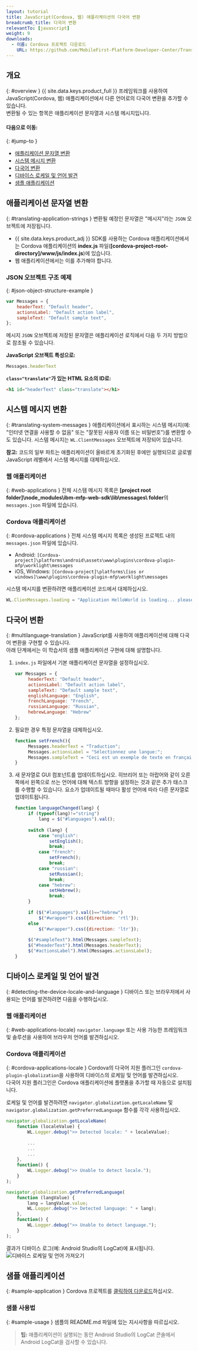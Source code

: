 ```yaml
---
layout: tutorial
title: JavaScript(Cordova, 웹) 애플리케이션의 다국어 변환
breadcrumb_title: 다국어 변환
relevantTo: [javascript]
weight: 9
downloads:
  - 이름: Cordova 프로젝트 다운로드
    URL: https://github.com/MobileFirst-Platform-Developer-Center/Translation/tree/release80
---
```

<!-- NLS_CHARSET=UTF-8 -->
## 개요
{: #overview }
{{ site.data.keys.product_full }} 프레임워크를 사용하여 JavaScript(Cordova, 웹) 애플리케이션에서 다른 언어로의 다국어 변환을 추가할 수 있습니다.   
변환될 수 있는 항목은 애플리케이션 문자열과 시스템 메시지입니다.  

#### 다음으로 이동:
{: #jump-to }
* [애플리케이션 문자열 변환](#translating-application-strings)
* [시스템 메시지 변환](#translating-system-messages)
* [다국어 변환](#multilanguage-translation)
* [디바이스 로케일 및 언어 발견](#detecting-the-device-locale-and-language)
* [샘플 애플리케이션](#sample-application)

## 애플리케이션 문자열 변환
{: #translating-application-strings }
변환될 예정인 문자열은 "메시지"라는 `JSON` 오브젝트에 저장됩니다.  

- {{ site.data.keys.product_adj }} SDK를 사용하는 Cordova 애플리케이션에서는 Cordova 애플리케이션의 **index.js** 파일(**[cordova-project-root-directory]/www/js/index.js**)에 있습니다. 
- 웹 애플리케이션에서는 이를 추가해야 합니다. 

### JSON 오브젝트 구조 예제
{: #json-object-structure-example }

```javascript
var Messages = {
    headerText: "Default header",
    actionsLabel: "Default action label",
    sampleText: "Default sample text",
};
```

메시지 `JSON` 오브젝트에 저장된 문자열은 애플리케이션 로직에서 다음 두 가지 방법으로 참조될 수 있습니다. 

**JavaScript 오브젝트 특성으로:**

```javascript
Messages.headerText
```

**`class="translate"`가 있는 HTML 요소의 ID로:**

```html
<h1 id="headerText" class="translate"></h1>
```

## 시스템 메시지 변환
{: #translating-system-messages }
애플리케이션에서 표시하는 시스템 메시지(예: "인터넷 연결을 사용할 수 없음" 또는 "잘못된 사용자 이름 또는 비밀번호")를 변환할 수도 있습니다. 시스템 메시지는 `WL.ClientMessages` 오브젝트에 저장되어 있습니다. 

**참고:** 코드의 일부 파트는 애플리케이션이 올바르게 초기화된 후에만 실행되므로 글로벌 JavaScript 레벨에서 시스템 메시지를 대체하십시오. 

### 웹 애플리케이션
{: #web-applications }
전체 시스템 메시지 목록은 **[project root folder]\node_modules\ibm-mfp-web-sdk\lib\messages\ folder**의 `messages.json` 파일에 있습니다. 

### Cordova 애플리케이션
{: #cordova-applications }
전체 시스템 메시지 목록은 생성된 프로젝트 내의 `messages.json` 파일에 있습니다. 

- Android: `[Cordova-project]\platforms\android\assets\www\plugins\cordova-plugin-mfp\worklight\messages`
- iOS, Windows: `[Cordova-project]\platforms\[ios or windows]\www\plugins\cordova-plugin-mfp\worklight\messages`

시스템 메시지를 변환하려면 애플리케이션 코드에서 대체하십시오. 

```javascript
WL.ClienMessages.loading = "Application HelloWorld is loading... please wait.";
```

## 다국어 변환
{: #multilanguage-translation }
JavaScript를 사용하여 애플리케이션에 대해 다국어 변환을 구현할 수 있습니다.   
아래 단계에서는 이 학습서의 샘플 애플리케이션 구현에 대해 설명합니다. 

1. `index.js` 파일에서 기본 애플리케이션 문자열을 설정하십시오. 

   ```javascript
   var Messages = {
        headerText: "Default header",
        actionsLabel: "Default action label",
        sampleText: "Default sample text",
        englishLanguage: "English",
        frenchLanguage: "French",
        russianLanguage: "Russian",
        hebrewLanguage: "Hebrew"
   };
   ```

2. 필요한 경우 특정 문자열을 대체하십시오. 

   ```javascript
   function setFrench(){
        Messages.headerText = "Traduction";
        Messages.actionsLabel = "Sélectionnez une langue:";
        Messages.sampleText = "Ceci est un exemple de texte en français.";
   }
   ```

3. 새 문자열로 GUI 컴포넌트를 업데이트하십시오. 히브리어 또는 아랍어와 같이 오른쪽에서 왼쪽으로 쓰는 언어에 대해 텍스트 방향을 설정하는 것과 같은 추가 태스크를 수행할 수 있습니다. 요소가 업데이트될 때마다 활성 언어에 따라 다른 문자열로 업데이트됩니다. 

   ```javascript
   function languageChanged(lang) {
        if (typeof(lang)!="string") 
            lang = $("#languages").val();
        
        switch (lang) {
            case "english":
                setEnglish();
                break;
            case "french":
                setFrench();
                break;
            case "russian":
                setRussian();
                break;
            case "hebrew":
                setHebrew();
                break;
        }
               
        if ($("#languages").val()=="hebrew")
            $("#wrapper").css({direction: 'rtl'});
        else
            $("#wrapper").css({direction: 'ltr'});
      
        $("#sampleText").html(Messages.sampleText);
        $("#headerText").html(Messages.headerText);
        $("#actionsLabel").html(Messages.actionsLabel);
   }
   ```

## 디바이스 로케일 및 언어 발견
{: #detecting-the-device-locale-and-language }
디바이스 또는 브라우저에서 사용되는 언어를 발견하려면 다음을 수행하십시오. 

### 웹 애플리케이션
{: #web-applications-locale}
`navigator.language` 또는 사용 가능한 프레임워크 및 솔루션을 사용하여 브라우저 언어를 발견하십시오. 

### Cordova 애플리케이션
{: #cordova-applications-locale }
Cordova의 다국어 지원 플러그인 `cordova-plugin-globalization`을 사용하여 디바이스의 로케일 및 언어를 발견하십시오.   
다국어 지원 플러그인은 Cordova 애플리케이션에 플랫폼을 추가할 때 자동으로 설치됩니다. 

로케일 및 언어를 발견하려면 `navigator.globalization.getLocaleName` 및 `navigator.globalization.getPreferredLanguage` 함수를 각각 사용하십시오. 

```javascript
navigator.globalization.getLocaleName(
	function (localeValue) {
		WL.Logger.debug(">> Detected locale: " + localeValue);
		
        ...
        ...
        ...
	},
	function() {
		WL.Logger.debug(">> Unable to detect locale.");
	}
);

navigator.globalization.getPreferredLanguage(
	function (langValue) {
		lang = langValue.value;
		WL.Logger.debug(">> Detected language: " + lang);
	},
	function() {
		WL.Logger.debug(">> Unable to detect language.");
	}
);
```

결과가 디바이스 로그(예: Android Studio의 LogCat)에 표시됩니다.   
![디바이스 로케일 및 언어 가져오기](DeviceLocaleLangugae.png)

## 샘플 애플리케이션
{: #sample-application }
Cordova 프로젝트를 [클릭하여 다운로드](https://github.com/MobileFirst-Platform-Developer-Center/Translation)하십시오.   

### 샘플 사용법
{: #sample-usage }
샘플의 README.md 파일에 있는 지시사항을 따르십시오. 

> <span class="glyphicon glyphicon-info-sign" aria-hidden="true"></span> **팁:** 애플리케이션이 실행되는 동안 Android Studio의 LogCat 콘솔에서 Android LogCat을 검사할 수 있습니다.
